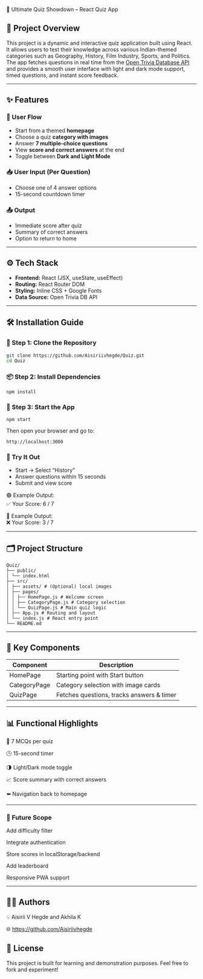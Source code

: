 🎯 Ultimate Quiz Showdown – React Quiz App

## 🧠 Project Overview

This project is a dynamic and interactive quiz application built using React. It allows users to test their knowledge across various Indian-themed categories such as Geography, History, Film Industry, Sports, and Politics. The app fetches questions in real time from the [Open Trivia Database API](https://opentdb.com) and provides a smooth user interface with light and dark mode support, timed questions, and instant score feedback.

---

## ✨ Features

### 🧾 User Flow
- Start from a themed **homepage**
- Choose a quiz **category with images**
- Answer **7 multiple-choice questions**
- View **score and correct answers** at the end
- Toggle between **Dark and Light Mode**

### 📥 User Input (Per Question)
- Choose one of 4 answer options
- 15-second countdown timer

### 📤 Output
- Immediate score after quiz
- Summary of correct answers
- Option to return to home

---

## ⚙️ Tech Stack

- **Frontend:** React (JSX, useState, useEffect)
- **Routing:** React Router DOM
- **Styling:** Inline CSS + Google Fonts
- **Data Source:** Open Trivia DB API

---

## 🛠️ Installation Guide

### 📁 Step 1: Clone the Repository
```bash
git clone https://github.com/Aisiriivhegde/Quiz.git
cd Quiz
```
### 📦 Step 2: Install Dependencies
```
npm install
```
### 🚀 Step 3: Start the App
```
npm start
```
Then open your browser and go to:
```
http://localhost:3000
```
### 🧪 Try It Out

- Start → Select “History”
- Answer questions within 15 seconds
- Submit and view score

🟢 Example Output:  
✅ Your Score: 6 / 7

🔴 Example Output:  
❌ Your Score: 3 / 7

---

## 🗂 Project Structure
```
Quiz/
├── public/
│ └── index.html
├── src/
│ ├── assets/ # (Optional) local images
│ ├── pages/
│ │ ├── HomePage.js # Welcome screen
│ │ ├── CategoryPage.js # Category selection
│ │ └── QuizPage.js # Main quiz logic
│ ├── App.js # Routing and layout
│ └── index.js # React entry point
└── README.md
```
---

## 📌 Key Components

| Component     | Description                                |
|---------------|--------------------------------------------|
| HomePage      | Starting point with Start button           |
| CategoryPage  | Category selection with image cards        |
| QuizPage      | Fetches questions, tracks answers & timer  |

---

## 📊 Functional Highlights

🎯 7 MCQs per quiz

🕒 15-second timer

🌗 Light/Dark mode toggle

📈 Score summary with correct answers

⬅️ Navigation back to homepage

---

### 🌱 Future Scope
Add difficulty filter

Integrate authentication

Store scores in localStorage/backend

Add leaderboard

Responsive PWA support

---

## 👩‍💻 Authors
💡 Aisirii V Hegde and Akhila K

🌐 https://github.com/Aisiriivhegde

## 📄 License
This project is built for learning and demonstration purposes. Feel free to fork and experiment!
